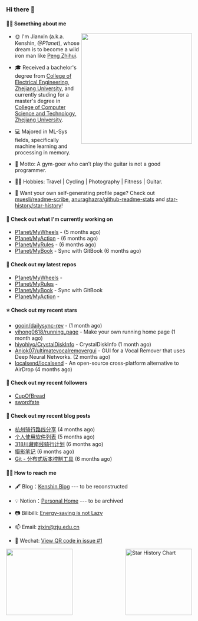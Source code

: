 ### Hi there 👋

#### 💪🏻 Something about me

<a href="https://github.com/P1anet">
  <img
    width="300"
    align="right"
    src="https://github.com/P1anet/P1anet/assets/44898226/b7425220-81d2-4e29-9c46-ae3b866bd83f"
  />
</a>

- 🌞 I'm Jianxin (a.k.a. Kenshin, _@P1anet_), whose dream is to become a wild iron man like [Peng Zhihui](https://github.com/peng-zhihui).

- 🎓 Received a bachelor's degree from [College of Electrical Engineering, Zhejiang University](http://ee.zju.edu.cn/), and currently studing for a master's degree in [College of Computer Science and Technology, Zhejiang University](http://www.cs.zju.edu.cn/).

- 💻 Majored in ML-Sys fields, specifically machine learning and processing in memory.

- 📢 Motto: A gym-goer who can’t play the guitar is not a good programmer.

- 🚴‍♂️ Hobbies: Travel | Cycling | Photography | Fitness | Guitar.

- 🤔 Want your own self-generating profile page? Check out [muesli/readme-scribe](https://github.com/muesli/readme-scribe), [anuraghazra/github-readme-stats](https://github.com/anuraghazra/github-readme-stats) and [star-history/star-history](https://github.com/star-history/star-history)!

#### 👷 Check out what I'm currently working on

- [P1anet/MyWheels](https://github.com/P1anet/MyWheels) -  (5 months ago)
- [P1anet/MyAction](https://github.com/P1anet/MyAction) -  (6 months ago)
- [P1anet/MyRules](https://github.com/P1anet/MyRules) -  (6 months ago)
- [P1anet/MyBook](https://github.com/P1anet/MyBook) - Sync with GitBook (6 months ago)

#### 🌱 Check out my latest repos

- [P1anet/MyWheels](https://github.com/P1anet/MyWheels) - 
- [P1anet/MyRules](https://github.com/P1anet/MyRules) - 
- [P1anet/MyBook](https://github.com/P1anet/MyBook) - Sync with GitBook
- [P1anet/MyAction](https://github.com/P1anet/MyAction) - 

#### ⭐ Check out my recent stars

- [gooin/dailysync-rev](https://github.com/gooin/dailysync-rev) -  (1 month ago)
- [yihong0618/running_page](https://github.com/yihong0618/running_page) - Make your own running home page (1 month ago)
- [hiyohiyo/CrystalDiskInfo](https://github.com/hiyohiyo/CrystalDiskInfo) - CrystalDiskInfo (1 month ago)
- [Anjok07/ultimatevocalremovergui](https://github.com/Anjok07/ultimatevocalremovergui) -  GUI for a Vocal Remover that uses Deep Neural Networks. (2 months ago)
- [localsend/localsend](https://github.com/localsend/localsend) - An open-source cross-platform alternative to AirDrop (4 months ago)

#### 👯 Check out my recent followers

- [CupOfBread](https://github.com/CupOfBread)
- [swordfate](https://github.com/swordfate)

#### 📜 Check out my recent blog posts

- [杭州骑行路线分享](https://p1anet.github.io/2024/01/31/bikeroutes/) (4 months ago)
- [个人使用软件列表](https://p1anet.github.io/2023/12/24/apps/) (5 months ago)
- [318川藏南线骑行计划](https://p1anet.github.io/2023/12/22/318-plan/) (6 months ago)
- [摄影笔记](https://p1anet.github.io/2023/12/18/photography/) (6 months ago)
- [Git - 分布式版本控制工具](https://p1anet.github.io/2023/12/15/git/) (6 months ago)

#### 👯‍♂️ How to reach me

- 🖋 Blog：[Kenshin Blog](https://https://p1anet.github.io/) --- to be reconstructed

- 💡 Notion：[Personal Home](https://www.notion.so/Personal-Home-ce2fa1062dae41cc8f56525b5be3c23a?pvs=4) --- to be archived

- 📷 Bilibilli: [Energy-saving is not Lazy](https://space.bilibili.com/18617894)

- 📫 Email: [zjxin@zju.edu.cn](zjxin@zju.edu.cn)

- 💬 Wechat: [View QR code in issue #1](https://github.com/P1anet/P1anet/issues/1)

<a href="https://github.com/P1anet">
  <img height=180 align="left" src="https://github-readme-stats.vercel.app/api?username=P1anet&show_icons=true&theme=transparent" />
</a>

<picture>
  <source
    media="(prefers-color-scheme: dark)"
    srcset="
      https://api.star-history.com/svg?repos=P1anet/P1anet&type=Date&theme=dark
    "
  />
  <source
    media="(prefers-color-scheme: light)"
    srcset="
      https://api.star-history.com/svg?repos=P1anet/P1anet&type=Date
    "
  />
  <img
    height=180
    align="right" 
    alt="Star History Chart"
    src="https://api.star-history.com/svg?repos=P1anet/P1anet&type=Date"
  />
</picture>
